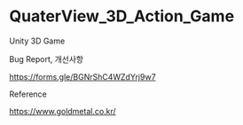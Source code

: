 # QuaterView_3D_Action_Game
 Unity 3D Game
 
 Bug Report, 개선사항

https://forms.gle/BGNrShC4WZdYrj9w7

Reference

https://www.goldmetal.co.kr/
